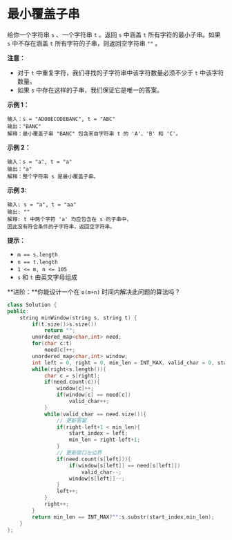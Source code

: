 # 最小覆盖子串

给你一个字符串 `s` 、一个字符串 `t` 。返回 `s` 中涵盖 `t` 所有字符的最小子串。如果 `s` 中不存在涵盖 `t` 所有字符的子串，则返回空字符串 `""` 。

 

**注意：**

- 对于 `t` 中重复字符，我们寻找的子字符串中该字符数量必须不少于 `t` 中该字符数量。
- 如果 `s` 中存在这样的子串，我们保证它是唯一的答案。

 

**示例 1：**

```
输入：s = "ADOBECODEBANC", t = "ABC"
输出："BANC"
解释：最小覆盖子串 "BANC" 包含来自字符串 t 的 'A'、'B' 和 'C'。
```

**示例 2：**

```
输入：s = "a", t = "a"
输出："a"
解释：整个字符串 s 是最小覆盖子串。
```

**示例 3:**

```
输入: s = "a", t = "aa"
输出: ""
解释: t 中两个字符 'a' 均应包含在 s 的子串中，
因此没有符合条件的子字符串，返回空字符串。
```

 

**提示：**

- `m == s.length`
- `n == t.length`
- `1 <= m, n <= 105`
- `s` 和 `t` 由英文字母组成

 

**进阶：**你能设计一个在 `o(m+n)` 时间内解决此问题的算法吗？



```cpp
class Solution {
public:
    string minWindow(string s, string t) {
        if(t.size()>s.size())
            return "";
        unordered_map<char,int> need;
        for(char c:t)
            need[c]++;
        unordered_map<char,int> window;
        int left = 0, right = 0, min_len = INT_MAX, valid_char = 0, start_index = 0;
        while(right<s.length()){
            char c = s[right];
            if(need.count(c)){
                window[c]++;
                if(window[c] == need[c])
                    valid_char++;
            }
            while(valid_char == need.size()){
                // 更新答案
                if(right-left+1 < min_len){
                    start_index = left;
                    min_len = right-left+1;
                }
                // 更新窗口左边界
                if(need.count(s[left])){
                    if(window[s[left]] == need[s[left]])
                        valid_char--;
                    window[s[left]]--;
                }
                left++;
            }
            right++;
        }
        return min_len == INT_MAX?"":s.substr(start_index,min_len);
    }
};
```

